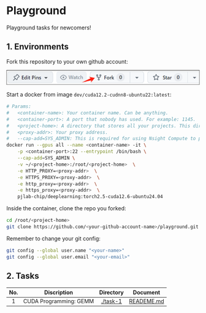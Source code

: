 # Playground 

Playground tasks for newcomers!

## 1. Environments

Fork this repository to your own github account:

![image](./docs/imgs/fork.png)

Start a docker from image `dev/cuda12.2-cudnn8-ubuntu22:latest`:

```bash
# Params:
#   <container-name>: Your container name. Can be anything.
#   <container-port>: A port that nobody has used. For example: 1145.
#   <project-home>: A directory that stores all your projects. This directory should be shared by all containers.
#   <proxy-addr>: Your proxy address.
#   --cap-add=SYS_ADMIN: This is required for using Nsight Compute to profiling in docker.
docker run --gpus all --name <container-name> -it \
    -p <container-port>:22 --entrypoint /bin/bash \
    --cap-add=SYS_ADMIN \
    -v ~/<project-home>:/root/<project-home>  \
    -e HTTP_PROXY=<proxy-addr>  \
    -e HTTPS_PROXY=<proxy-addr>  \
    -e http_proxy=<proxy-addr>  \
    -e https_proxy=<proxy-addr>  \
    pjlab-chip/deeplearning:torch2.5-cuda12.6-ubuntu24.04
```

Inside the container, clone the repo you forked:

```bash
cd /root/<project-home>
git clone https://github.com/<your-github-account-name>/playground.git
```

Remember to change your git config:

```bash
git config --global user.name "<your-name>"
git config --global user.email "<your-email>"
```

## 2. Tasks

| No. | Discription | Directory | Document |
|:---:|:---:|:---:|:---:|
| 1 | CUDA Programming: GEMM | [./task-1](./task-1) | [READEME.md](./task-1/README.md) |

